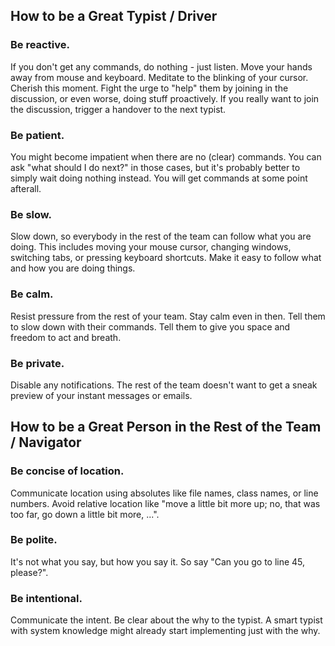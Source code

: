 ## How to be a Great Typist / Driver

### Be reactive.
If you don't get any commands, do nothing - just listen. 
Move your hands away from mouse and keyboard. 
Meditate to the blinking of your cursor. 
Cherish this moment. 
Fight the urge to "help" them by joining in the discussion, or even worse, doing stuff proactively.
If you really want to join the discussion, trigger a handover to the next typist.

### Be patient.
You might become impatient when there are no (clear) commands.
You can ask "what should I do next?" in those cases, but it's probably better to simply wait doing nothing instead.
You will get commands at some point afterall.

### Be slow.
Slow down, so everybody in the rest of the team can follow what you are doing. 
This includes moving your mouse cursor, changing windows, switching tabs, or pressing keyboard shortcuts.
Make it easy to follow what and how you are doing things.

### Be calm.
Resist pressure from the rest of your team.
Stay calm even in then.
Tell them to slow down with their commands.
Tell them to give you space and freedom to act and breath.

### Be private.
Disable any notifications.
The rest of the team doesn't want to get a sneak preview of your instant messages or emails.

## How to be a Great Person in the Rest of the Team / Navigator

### Be concise of location.
Communicate location using absolutes like file names, class names, or line numbers.
Avoid relative location like "move a little bit more up; no, that was too far, go down a little bit more, ...".

### Be polite.
It's not what you say, but how you say it.
So say "Can you go to line 45, please?".

### Be intentional.
Communicate the intent.
Be clear about the why to the typist.
A smart typist with system knowledge might already start implementing just with the why.
